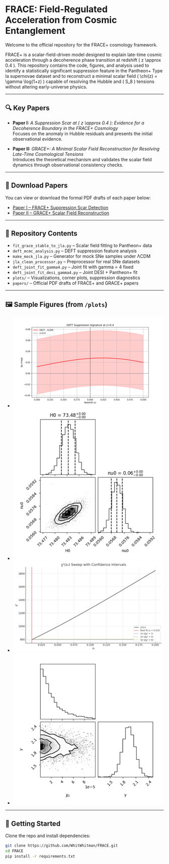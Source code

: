 # FRACE: Field-Regulated Acceleration from Cosmic Entanglement

Welcome to the official repository for the FRACE+ cosmology framework.

FRACE+ is a scalar-field-driven model designed to explain late-time cosmic acceleration through a decoherence phase transition at redshift \( z \approx 0.4 \). This repository contains the code, figures, and analysis used to identify a statistically significant suppression feature in the Pantheon+ Type Ia supernovae dataset and to reconstruct a minimal scalar field \( \chi(z) = \gamma \log(1+z) \) capable of resolving the Hubble and \( S_8 \) tensions without altering early-universe physics.

---

## 🔍 Key Papers

- **Paper I:** *A Suppression Scar at \( z \approx 0.4 \): Evidence for a Decoherence Boundary in the FRACE+ Cosmology*  
  Focuses on the anomaly in Hubble residuals and presents the initial observational evidence.

- **Paper II:** *GRACE+: A Minimal Scalar Field Reconstruction for Resolving Late-Time Cosmological Tensions*  
  Introduces the theoretical mechanism and validates the scalar field dynamics through observational consistency checks.

---

## 📄 Download Papers

You can view or download the formal PDF drafts of each paper below:

- [Paper I – FRACE+ Suppression Scar Detection](papers/Paper_I_FRACE_SuppressionScar_z0.4.pdf)  
- [Paper II – GRACE+ Scalar Field Reconstruction](papers/Paper_II_GRACE_ScalarField_Model.pdf)

---

## 📂 Repository Contents

- `fit_grace_stable_to_jla.py` – Scalar field fitting to Pantheon+ data  
- `deft_mcmc_analysis.py` – DEFT suppression feature analysis  
- `make_mock_jla.py` – Generator for mock SNe samples under ΛCDM  
- `jla_clean_processor.py` – Preprocessor for real SNe datasets  
- `deft_joint_fit_gamma4.py` – Joint fit with gamma = 4 fixed  
- `deft_joint_fit_desi_gamma4.py` – Joint DESI + Pantheon+ fit  
- `plots/` – Visualizations, corner plots, suppression diagnostics  
- `papers/` – Official PDF drafts of FRACE+ and GRACE+ papers  

---

## 🖼 Sample Figures (from `/plots`)

- ![Suppression Residual Feature](plots/deft_residual_suppression_feature_z0.4.png)  
- ![Corner Plot (H₀, ν₀, Ωₘ)](plots/corner_deft_H0_nu0_fixedOm.png)
- ![χ² Confidence Sweep](plots/z0_chi2_confidence_sweep.png)  
- ![Joint Corner: Pantheon+ + DESI](plots/pantheon_desi_corner_chi0_gamma.png)

---

## 🚀 Getting Started

Clone the repo and install dependencies:

```bash
git clone https://github.com/WhitWhitman/FRACE.git
cd FRACE
pip install -r requirements.txt
